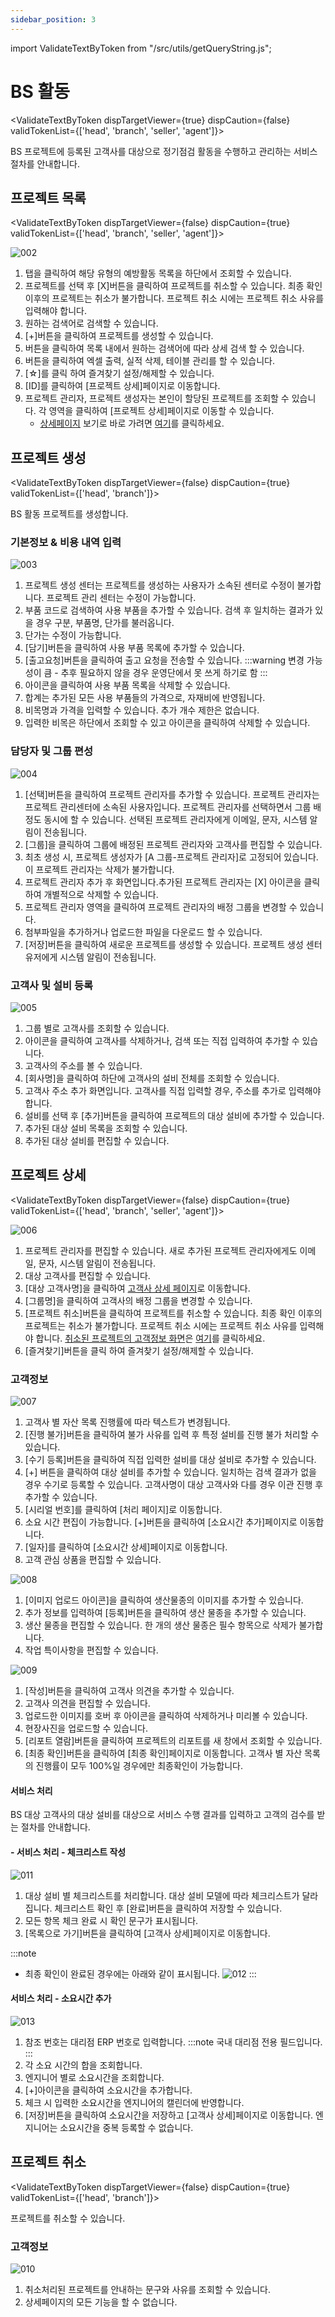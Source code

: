 ```yaml
---
sidebar_position: 3
---
```


import ValidateTextByToken from "/src/utils/getQueryString.js";

# BS 활동

<ValidateTextByToken dispTargetViewer={true} dispCaution={false} validTokenList={['head', 'branch', 'seller', 'agent']}>

BS 프로젝트에 등록된 고객사를 대상으로 정기점검 활동을 수행하고 관리하는 서비스 절차를 안내합니다.

</ValidateTextByToken>

## 프로젝트 목록

<ValidateTextByToken dispTargetViewer={false} dispCaution={true} validTokenList={['head', 'branch', 'seller', 'agent']}>

![002](./img/002.png)

1. 탭을 클릭하여 해당 유형의 예방활동 목록을 하단에서 조회할 수 있습니다.
1. 프로젝트를 선택 후 [X]버튼을 클릭하여 프로젝트를 취소할 수 있습니다. 최종 확인 이후의 프로젝트는 취소가 불가합니다. 프로젝트 취소 시에는 프로젝트 취소 사유를 입력해야 합니다.
1. 원하는 검색어로 검색할 수 있습니다.
1. [+]버튼을 클릭하여 프로젝트를 생성할 수 있습니다.
1. 버튼을 클릭하여 목록 내에서 원하는 검색어에 따라 상세 검색 할 수 있습니다. 
1. 버튼을 클릭하여 엑셀 출력, 실적 삭제, 테이블 관리를 할 수 있습니다.
1. [☆]를 클릭 하여 즐겨찾기 설정/해제할 수 있습니다.
1. [ID]를 클릭하여 [프로젝트 상세]페이지로 이동합니다.
1. 프로젝트 관리자, 프로젝트 생성자는 본인이 할당된 프로젝트를 조회할 수 있습니다. 각 영역을 클릭하여 [프로젝트 상세]페이지로 이동할 수 있습니다.
    - [상세페이지](#프로젝트-상세) 보기로 바로 가려면 [여기](#프로젝트-상세)를 클릭하세요.

</ValidateTextByToken>

## 프로젝트 생성 

<ValidateTextByToken dispTargetViewer={false} dispCaution={true} validTokenList={['head', 'branch']}>

BS 활동 프로젝트를 생성합니다.

### 기본정보 & 비용 내역 입력

![003](./img/003.png)

1. 프로젝트 생성 센터는 프로젝트를 생성하는 사용자가 소속된 센터로 수정이 불가합니다. 프로젝트 관리 센터는 수정이 가능합니다.
1. 부품 코드로 검색하여 사용 부품을 추가할 수 있습니다. 검색 후 일치하는 결과가 있을 경우 구분, 부품명, 단가를 불러옵니다. 
1. 단가는 수정이 가능합니다.
1. [담기]버튼을 클릭하여 사용 부품 목록에 추가할 수 있습니다.
1. [출고요청]버튼을 클릭하여 출고 요청을 전송할 수 있습니다. 
    :::warning
    변경 가능성이 큼 - 추후 필요하지 않을 경우 운영단에서 못 쓰게 하기로 함
    :::
1. 아이콘을 클릭하여 사용 부품 목록을 삭제할 수 있습니다.
1. 합계는 추가된 모든 사용 부품들의 가격으로, 자재비에 반영됩니다. 
1. 비목명과 가격을 입력할 수 있습니다. 추가 개수 제한은 없습니다.
1. 입력한 비목은 하단에서 조회할 수 있고 아이콘을 클릭하여 삭제할 수 있습니다.

### 담당자 및 그룹 편성

![004](./img/004.png)

1. [선택]버튼을 클릭하여 프로젝트 관리자를 추가할 수 있습니다. 프로젝트 관리자는 프로젝트 관리센터에 소속된 사용자입니다. 프로젝트 관리자를 선택하면서 그룹 배정도 동시에 할 수 있습니다. 선택된 프로젝트 관리자에게 이메일, 문자, 시스템 알림이 전송됩니다.
1. [그룹]을 클릭하여 그룹에 배정된 프로젝트 관리자와 고객사를 편집할 수 있습니다.
1. 최초 생성 시, 프로젝트 생성자가 [A 그룹-프로젝트 관리자]로 고정되어 있습니다. 이 프로젝트 관리자는 삭제가 불가합니다. 
1. 프로젝트 관리자 추가 후 화면입니다.추가된 프로젝트 관리자는 [X] 아이콘을 클릭하여 개별적으로 삭제할 수 있습니다. 
1. 프로젝트 관리자 영역을 클릭하여 프로젝트 관리자의 배정 그룹을 변경할 수 있습니다. 
1. 첨부파일을 추가하거나 업로드한 파일을 다운로드 할 수 있습니다.
1. [저장]버튼을 클릭하여 새로운 프로젝트를 생성할 수 있습니다. 프로젝트 생성 센터 유저에게 시스템 알림이 전송됩니다.


### 고객사 및 설비 등록

![005](./img/005.png)

1. 그룹 별로 고객사를 조회할 수 있습니다.
1. 아이콘을 클릭하여 고객사를 삭제하거나, 검색 또는 직접 입력하여 추가할 수 있습니다. 
1. 고객사의 주소를 볼 수 있습니다.
1. [회사명]을 클릭하여 하단에 고객사의 설비 전체를 조회할 수 있습니다.
1. 고객사 주소 추가 화면입니다. 고객사를 직접 입력할 경우, 주소를 추가로 입력해야 합니다.
1. 설비를 선택 후 [추가]버튼을 클릭하여 프로젝트의 대상 설비에 추가할 수 있습니다.
1. 추가된 대상 설비 목록을 조회할 수 있습니다.
1. 추가된 대상 설비를 편집할 수 있습니다.

</ValidateTextByToken>

## 프로젝트 상세

<ValidateTextByToken dispTargetViewer={false} dispCaution={true} validTokenList={['head', 'branch', 'seller', 'agent']}>

![006](./img/006.png)

1. 프로젝트 관리자를 편집할 수 있습니다. 새로 추가된 프로젝트 관리자에게도 이메일, 문자, 시스템 알림이 전송됩니다.
1. 대상 고객사를 편집할 수 있습니다.
1. [대상 고객사명]을 클릭하여 [고객사 상세 페이지](#프로젝트-상세---고객정보)로 이동합니다. 
1. [그룹명]을 클릭하여 고객사의 배정 그룹을 변경할 수 있습니다.
1. [프로젝트 취소]버튼을 클릭하여 프로젝트를 취소할 수 있습니다. 최종 확인 이후의 프로젝트는 취소가 불가합니다. 프로젝트 취소 시에는 프로젝트 취소 사유를 입력해야 합니다. [취소된 프로젝트의 고객정보 화면](#프로젝트-취소---고객정보)은 [여기](#프로젝트-취소---고객정보)를 클릭하세요.
1. [즐겨찾기]버튼을 클릭 하여 즐겨찾기 설정/해제할 수 있습니다.

### 고객정보

![007](./img/007.png)

1. 고객사 별 자산 목록 진행률에 따라 텍스트가 변경됩니다.
1. [진행 불가]버튼을 클릭하여 불가 사유를 입력 후 특정 설비를 진행 불가 처리할 수 있습니다.
1. [수기 등록]버튼을 클릭하여 직접 입력한 설비를 대상 설비로 추가할 수 있습니다.
1. [+] 버튼을 클릭하여 대상 설비를 추가할 수 있습니다. 일치하는 검색 결과가 없을 경우 수기로 등록할 수 있습니다. 고객사명이 대상 고객사와 다를 경우 이관 진행 후 추가할 수 있습니다.
1. [시리얼 번호]를 클릭하여 [처리 페이지]로 이동합니다.
1. 소요 시간 편집이 가능합니다. [+]버튼을 클릭하여 [소요시간 추가]페이지로 이동합니다.
1. [일자]를 클릭하여 [소요시간 상세]페이지로 이동합니다.
1. 고객 관심 상품을 편집할 수 있습니다.

![008](./img/008.png)

1. [이미지 업로드 아이콘]을 클릭하여 생산물종의 이미지를 추가할 수 있습니다.
1. 추가 정보를 입력하여 [등록]버튼을 클릭하여 생산 물종을 추가할 수 있습니다.
1. 생산 물종을 편집할 수 있습니다. 한 개의 생산 물종은 필수 항목으로 삭제가 불가합니다.
1. 작업 특이사항을 편집할 수 있습니다.

![009](./img/009.png)

1. [작성]버튼을 클릭하여 고객사 의견을 추가할 수 있습니다.
1. 고객사 의견을 편집할 수 있습니다.
1. 업로드한 이미지를 호버 후 아이콘을 클릭하여 삭제하거나 미리볼 수 있습니다.
1. 현장사진을 업로드할 수 있습니다.
1. [리포트 열람]버튼을 클릭하여 프로젝트의 리포트를 새 창에서 조회할 수 있습니다.
1. [최종 확인]버튼을 클릭하여 [최종 확인]페이지로 이동합니다. 고객사 별 자산 목록의 진행률이 모두 100%일 경우에만 최종확인이 가능합니다.

#### 서비스 처리

BS 대상 고객사의 대상 설비를 대상으로 서비스 수행 결과를 입력하고 고객의 검수를 받는 절차를 안내합니다.

#### - 서비스 처리 - 체크리스트 작성

![011](./img/011.png)

1. 대상 설비 별 체크리스트를 처리합니다. 대상 설비 모델에 따라 체크리스트가 달라집니다. 체크리스트 확인 후 [완료]버튼을 클릭하여 저장할 수 있습니다. 
1. 모든 항목 체크 완료 시 확인 문구가 표시됩니다.
1. [목록으로 가기]버튼을 클릭하여 [고객사 상세]페이지로 이동합니다.

:::note
- 최종 확인이 완료된 경우에는 아래와 같이 표시됩니다.
![012](./img/012.png)
:::

#### 서비스 처리 - 소요시간 추가

![013](./img/013.png)

1. 참조 번호는 대리점 ERP 번호로 입력합니다.
    :::note
    국내 대리점 전용 필드입니다.
    :::
1. 각 소요 시간의 합을 조회합니다.
1. 엔지니어 별로 소요시간을 조회합니다.
1. [+]아이콘을 클릭하여 소요시간을 추가합니다. 
1. 체크 시 입력한 소요시간을 엔지니어의 캘린더에 반영합니다.
1. [저장]버튼을 클릭하여 소요시간을 저장하고 [고객사 상세]페이지로 이동합니다. 엔지니어는 소요시간을 중복 등록할 수 없습니다.

</ValidateTextByToken>

## 프로젝트 취소

<ValidateTextByToken dispTargetViewer={false} dispCaution={true} validTokenList={['head', 'branch']}>

프로젝트를 취소할 수 있습니다.

### 고객정보

![010](./img/010.png)

1. 취소처리된 프로젝트를 안내하는 문구와 사유를 조회할 수 있습니다.
1. 상세페이지의 모든 기능을 할 수 없습니다.

</ValidateTextByToken>